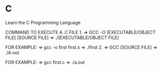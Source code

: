 # C
Learn the C Programming Language

COMMAND TO EXECUTE A .C FILE
1.
=> GCC -O [EXECUTABLE/OBJECT FILE] [SOURCE FILE]
=> ./[EXECUTABLE/OBJECT FILE]

FOR EXAMPLE:
=> gcc -o first first.s
=> ./first
2.
=> GCC [SOURCE FILE]
=> ./A.out

FOR EXAMPLE:
=> gcc first.c
=> ./a.out
